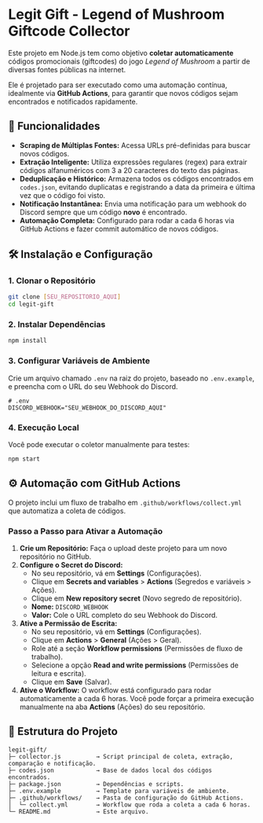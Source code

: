 # Legit Gift - Legend of Mushroom Giftcode Collector

Este projeto em Node.js tem como objetivo **coletar automaticamente** códigos promocionais (giftcodes) do jogo *Legend of Mushroom* a partir de diversas fontes públicas na internet.

Ele é projetado para ser executado como uma automação contínua, idealmente via **GitHub Actions**, para garantir que novos códigos sejam encontrados e notificados rapidamente.

## 🚀 Funcionalidades

- **Scraping de Múltiplas Fontes:** Acessa URLs pré-definidas para buscar novos códigos.
- **Extração Inteligente:** Utiliza expressões regulares (regex) para extrair códigos alfanuméricos com 3 a 20 caracteres do texto das páginas.
- **Deduplicação e Histórico:** Armazena todos os códigos encontrados em `codes.json`, evitando duplicatas e registrando a data da primeira e última vez que o código foi visto.
- **Notificação Instantânea:** Envia uma notificação para um webhook do Discord sempre que um código **novo** é encontrado.
- **Automação Completa:** Configurado para rodar a cada 6 horas via GitHub Actions e fazer commit automático de novos códigos.

## 🛠️ Instalação e Configuração

### 1. Clonar o Repositório

```bash
git clone [SEU_REPOSITORIO_AQUI]
cd legit-gift
```

### 2. Instalar Dependências

```bash
npm install
```

### 3. Configurar Variáveis de Ambiente

Crie um arquivo chamado `.env` na raiz do projeto, baseado no `.env.example`, e preencha com o URL do seu Webhook do Discord.

```
# .env
DISCORD_WEBHOOK="SEU_WEBHOOK_DO_DISCORD_AQUI"
```

### 4. Execução Local

Você pode executar o coletor manualmente para testes:

```bash
npm start
```

## ⚙️ Automação com GitHub Actions

O projeto inclui um fluxo de trabalho em `.github/workflows/collect.yml` que automatiza a coleta de códigos.

### Passo a Passo para Ativar a Automação

1. **Crie um Repositório:** Faça o upload deste projeto para um novo repositório no GitHub.
2. **Configure o Secret do Discord:**
    - No seu repositório, vá em **Settings** (Configurações).
    - Clique em **Secrets and variables** > **Actions** (Segredos e variáveis > Ações).
    - Clique em **New repository secret** (Novo segredo de repositório).
    - **Nome:** `DISCORD_WEBHOOK`
    - **Valor:** Cole o URL completo do seu Webhook do Discord.
3. **Ative a Permissão de Escrita:**
    - No seu repositório, vá em **Settings** (Configurações).
    - Clique em **Actions** > **General** (Ações > Geral).
    - Role até a seção **Workflow permissions** (Permissões de fluxo de trabalho).
    - Selecione a opção **Read and write permissions** (Permissões de leitura e escrita).
    - Clique em **Save** (Salvar).
4. **Ative o Workflow:** O workflow está configurado para rodar automaticamente a cada 6 horas. Você pode forçar a primeira execução manualmente na aba **Actions** (Ações) do seu repositório.

## 📂 Estrutura do Projeto

```
legit-gift/
├─ collector.js          → Script principal de coleta, extração, comparação e notificação.
├─ codes.json            → Base de dados local dos códigos encontrados.
├─ package.json          → Dependências e scripts.
├─ .env.example          → Template para variáveis de ambiente.
├─ .github/workflows/    → Pasta de configuração do GitHub Actions.
│  └─ collect.yml        → Workflow que roda a coleta a cada 6 horas.
└─ README.md             → Este arquivo.
```


